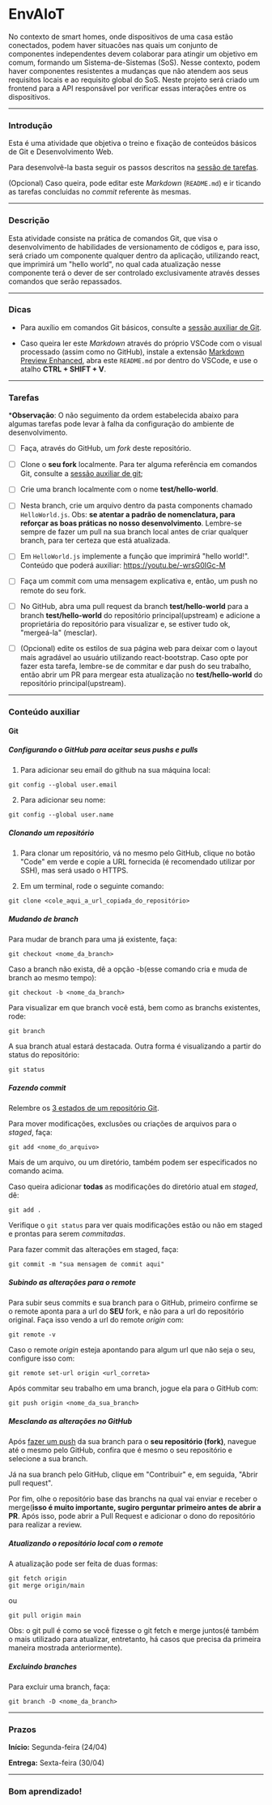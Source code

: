 
# EnvAIoT

No contexto de smart homes, onde dispositivos de uma casa estão conectados, podem haver situacões nas quais um conjunto de componentes independentes devem colaborar para atingir um objetivo em comum, formando um Sistema-de-Sistemas (SoS). Nesse contexto, podem haver componentes resistentes a mudanças que não atendem aos seus requisitos locais e ao requisito global do SoS. Neste projeto será criado um frontend para a API responsável por verificar essas interações entre os dispositivos.
 
 --- 

### Introdução

Esta é uma atividade que objetiva o treino e fixação de conteúdos básicos de Git e Desenvolvimento Web.

Para desenvolvê-la basta seguir os passos descritos na [sessão de tarefas](#tarefas).

(Opcional) Caso queira, pode editar este *Markdown* (`README.md`) e ir ticando as tarefas concluidas no *commit* referente às mesmas.

---

### Descrição

Esta atividade consiste na prática de comandos Git, que visa o desenvolvimento de habilidades de versionamento de códigos e, para isso, será criado um componente qualquer dentro da aplicação, utilizando react, que imprimirá um "hello world", no qual cada atualização nesse componente terá o dever de ser controlado exclusivamente através desses comandos que serão repassados.

---

### Dicas

- Para auxílio em comandos Git básicos, consulte a [sessão auxiliar de Git](#git).

- Caso queira ler este *Markdown* através do próprio VSCode com o visual processado (assim como no GitHub), instale a extensão [Markdown Preview Enhanced](https://marketplace.visualstudio.com/items?itemName=shd101wyy.markdown-preview-enhanced), abra este `README.md` por dentro do VSCode, e use o atalho **CTRL + SHIFT + V**.

---

### Tarefas

***Observação**: O não seguimento da ordem estabelecida abaixo para algumas tarefas pode levar à falha da configuração do ambiente de desenvolvimento.

- [ ] Faça, através do GitHub, um *fork* deste repositório.

- [ ] Clone o **seu fork** localmente. Para ter alguma referência em comandos Git, consulte a [sessão auxiliar de git](#git);

- [ ] Crie uma branch localmente com o nome **test/hello-world**.

- [ ] Nesta branch, crie um arquivo dentro da pasta components chamado `HelloWorld.js`. Obs: **se atentar a padrão de nomenclatura, para reforçar as boas práticas no nosso desenvolvimento**. Lembre-se sempre de fazer um pull na sua branch local antes de criar qualquer branch, para ter certeza que está atualizada.

- [ ] Em `HelloWorld.js` implemente a função que imprimirá "hello world!". Conteúdo que poderá auxiliar: https://youtu.be/-wrsG0IGc-M

- [ ] Faça um commit com uma mensagem explicativa e, então, um push no remote do seu fork.

- [ ] No GitHub, abra uma pull request da branch **test/hello-world** para a branch **test/hello-world** do repositório principal(upstream) e adicione a proprietária do repositório para visualizar e, se estiver tudo ok, "mergeá-la" (mesclar).

- [ ] (Opcional)  edite os estilos de sua página web para deixar com o layout mais agradável ao usuário utilizando react-bootstrap. Caso opte por fazer esta tarefa, lembre-se de commitar e dar push do seu trabalho, então abrir um PR para mergear esta atualização no **test/hello-world** do repositório principal(upstream).

---

### Conteúdo auxiliar

#### Git

##### Configurando o GitHub para aceitar seus pushs e pulls

1. Para adicionar seu email do github na sua máquina local: 

```shell
git config --global user.email
```

2. Para adicionar seu nome:

```shell
git config --global user.name
```

##### Clonando um repositório

1. Para clonar um repositório, vá no mesmo pelo GitHub, clique no botão "Code" em verde e copie a URL fornecida (é recomendado utilizar por SSH), mas será usado o HTTPS.

2. Em um terminal, rode o seguinte comando:

```shell
git clone <cole_aqui_a_url_copiada_do_repositório>
```

##### Mudando de branch

Para mudar de branch para uma já existente, faça:

```shell
git checkout <nome_da_branch>
```

Caso a branch não exista, dê a opção -b(esse comando cria e muda de branch ao mesmo tempo):

```shell
git checkout -b <nome_da_branch>
```

Para visualizar em que branch você está, bem como as branchs existentes, rode:

```shell
git branch
```

A sua branch atual estará destacada. Outra forma é visualizando a partir do status do repositório:

```shell
git status
```

##### Fazendo commit

Relembre os [3 estados de um repositório Git](https://dev.to/eduardoopv/3-estados-dos-arquivos-git-e-github-3ee6).

Para mover modificações, exclusões ou criações de arquivos para o *staged*, faça:

```shell
git add <nome_do_arquivo>
```

Mais de um arquivo, ou um diretório, também podem ser especificados no comando acima.

Caso queira adicionar **todas** as modificações do diretório atual em *staged*, dê:

```shell
git add .
```

Verifique o `git status` para ver quais modificações estão ou não em staged e prontas para serem *commitadas*.

Para fazer commit das alterações em staged, faça:

```shell
git commit -m "sua mensagem de commit aqui"
```

##### Subindo as alterações para o remote

Para subir seus commits e sua branch para o GitHub, primeiro confirme se o remote aponta para a url do **SEU** fork, e não para a url do repositório original. Faça isso vendo a url do remote *origin* com:

```shell
git remote -v
```

Caso o remote *origin* esteja apontando para algum url que não seja o seu, configure isso com:

```shell
git remote set-url origin <url_correta>
```

Após commitar seu trabalho em uma branch, jogue ela para o GitHub com:

```shell
git push origin <nome_da_sua_branch>
```

##### Mesclando as alterações no GitHub

Após [fazer um push](#subindo-as-alterações-para-o-remote) da sua branch para o **seu repositório (fork)**, navegue até o mesmo pelo GitHub, confira que é mesmo o seu repositório e selecione a sua branch.

Já na sua branch pelo GitHub, clique em "Contribuir" e, em seguida, "Abrir pull request".

Por fim, olhe o repositório base das branchs na qual vai enviar e receber o merge(**isso é muito importante, sugiro perguntar primeiro antes de abrir a PR**. Após isso, pode abrir a Pull Request e adicionar o dono do repositório para realizar a review.


##### Atualizando o repositório local com o remote

A atualização pode ser feita de duas formas:

```shell
git fetch origin
git merge origin/main
```

ou

```shell
git pull origin main
```

Obs: o git pull é como se você fizesse o git fetch e merge juntos(é também o mais utilizado para atualizar, entretanto, há casos que precisa da primeira maneira mostrada anteriormente).

##### Excluindo branches

Para excluir uma branch, faça:

```shell
git branch -D <nome_da_branch>
```

---

### Prazos

**Início:** Segunda-feira (24/04)

**Entrega:** Sexta-feira (30/04)

---

<h3>Bom aprendizado!</h3>
